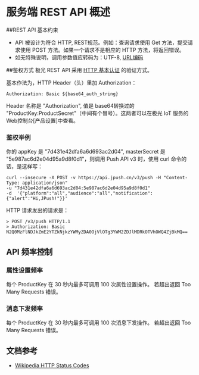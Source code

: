 # 服务端 REST API 概述

##REST API 基本约束
+ API 被设计为符合 HTTP, REST规范。例如：查询请求使用 Get 方法，提交请求使用 POST 方法。如果一个请求不是相应的 HTTP 方法，将返回错误。
+ 如无特殊说明，调用参数值应转码为：UTF-8, [URL编码](https://zh.wikipedia.org/wiki/%E7%99%BE%E5%88%86%E5%8F%B7%E7%BC%96%E7%A0%81)

##鉴权方式
极光 REST API 采用 [HTTP 基本认证](http://zh.wikipedia.org/wiki/HTTP%E5%9F%BA%E6%9C%AC%E8%AE%A4%E8%AF%81) 的验证方式。

基本作法为，HTTP Header（头）里加 Authorization：

    Authorization: Basic ${base64_auth_string}


Header 名称是 "Authorization", 值是 base64转换过的 "ProductKey:ProductSecret"（中间有个冒号）。这两者可以在极光 IoT 服务的Web控制台[产品设置]中查看。



### 鉴权举例

你的 appKey 是 "7d431e42dfa6a6d693ac2d04", masterSecret 是 "5e987ac6d2e04d95a9d8f0d1"，则调用 Push API v3 时，使用 curl 命令的话，是这样写：

```
curl --insecure -X POST -v https://api.jpush.cn/v3/push -H "Content-Type: application/json"
-u "7d431e42dfa6a6d693ac2d04:5e987ac6d2e04d95a9d8f0d1"
-d  '{"platform":"all","audience":"all","notification":{"alert":"Hi,JPush!"}}'
```

HTTP 请求发出的请求是：

```
> POST /v3/push HTTP/1.1
> Authorization: Basic N2Q0MzFlNDJkZmE2YTZkNjkzYWMyZDA0OjVlOTg3YWM2ZDJlMDRkOTVhOWQ4ZjBkMQ==
```
## API 频率控制
### 属性设置频率
每个 ProductKey 在 30 秒内最多可调用 100 次属性设置操作。 若超出返回 Too Many Requests 错误。    

### 消息下发频率
每个 ProductKey 在 30 秒内最多可调用 100 次消息下发操作。 若超出返回 Too Many Requests 错误。

## 文档参考

+ [Wikipedia HTTP Status Codes](https://en.wikipedia.org/wiki/List_of_HTTP_status_codes)
